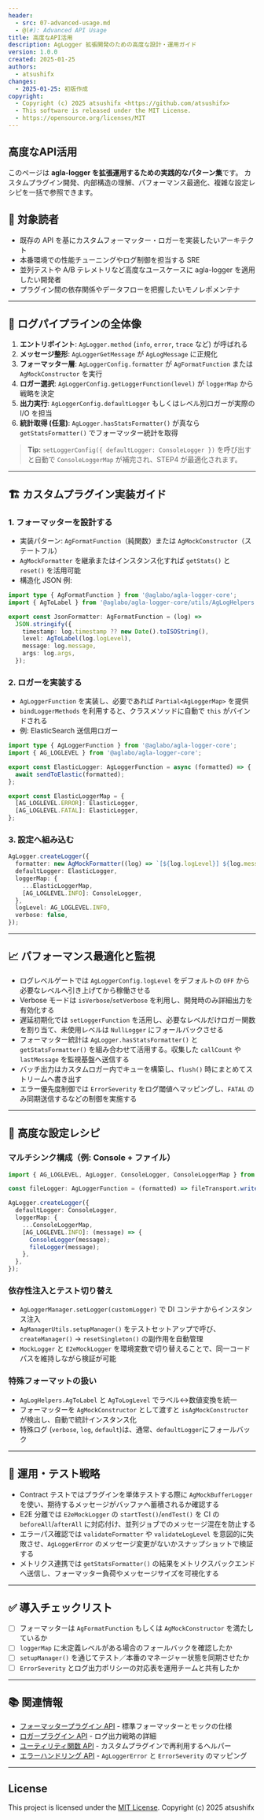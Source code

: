 ```yaml
---
header:
  - src: 07-advanced-usage.md
  - @(#): Advanced API Usage
title: 高度なAPI活用
description: AgLogger 拡張開発のための高度な設計・運用ガイド
version: 1.0.0
created: 2025-01-25
authors:
  - atsushifx
changes:
  - 2025-01-25: 初版作成
copyright:
  - Copyright (c) 2025 atsushifx <https://github.com/atsushifx>
  - This software is released under the MIT License.
  - https://opensource.org/licenses/MIT
---
```


## 高度なAPI活用

このページは **agla-logger を拡張運用するための実践的なパターン集**です。
カスタムプラグイン開発、内部構造の理解、パフォーマンス最適化、複雑な設定レシピを一括で参照できます。

## 🎯 対象読者

- 既存の API を基にカスタムフォーマッター・ロガーを実装したいアーキテクト
- 本番環境での性能チューニングやログ制御を担当する SRE
- 並列テストや A/B テレメトリなど高度なユースケースに agla-logger を適用したい開発者
- プラグイン間の依存関係やデータフローを把握したいモノレポメンテナ

---

## 🧭 ログパイプラインの全体像

1. **エントリポイント**: `AgLogger.method` (`info`, `error`, `trace` など) が呼ばれる
2. **メッセージ整形**: `AgLoggerGetMessage` が `AgLogMessage` に正規化
3. **フォーマッター層**: `AgLoggerConfig.formatter` が `AgFormatFunction` または `AgMockConstructor` を実行
4. **ロガー選択**: `AgLoggerConfig.getLoggerFunction(level)` が `loggerMap` から戦略を決定
5. **出力実行**: `AgLoggerConfig.defaultLogger` もしくはレベル別ロガーが実際の I/O を担当
6. **統計取得 (任意)**: `AgLogger.hasStatsFormatter()` が真なら `getStatsFormatter()` でフォーマッター統計を取得

> **Tip:** `setLoggerConfig({ defaultLogger: ConsoleLogger })` を呼び出すと自動で `ConsoleLoggerMap` が補完され、STEP4 が最適化されます。

---

## 🏗 カスタムプラグイン実装ガイド

### 1. フォーマッターを設計する

- 実装パターン: `AgFormatFunction`（純関数）または `AgMockConstructor`（ステートフル）
- `AgMockFormatter` を継承またはインスタンス化すれば `getStats()` と `reset()` を活用可能
- 構造化 JSON 例:

```typescript
import type { AgFormatFunction } from '@aglabo/agla-logger-core';
import { AgToLabel } from '@aglabo/agla-logger-core/utils/AgLogHelpers';

export const JsonFormatter: AgFormatFunction = (log) =>
  JSON.stringify({
    timestamp: log.timestamp ?? new Date().toISOString(),
    level: AgToLabel(log.logLevel),
    message: log.message,
    args: log.args,
  });
```

### 2. ロガーを実装する

- `AgLoggerFunction` を実装し、必要であれば `Partial<AgLoggerMap>` を提供
- `bindLoggerMethods` を利用すると、クラスメソッドに自動で `this` がバインドされる
- 例: ElasticSearch 送信用ロガー

```typescript
import type { AgLoggerFunction } from '@aglabo/agla-logger-core';
import { AG_LOGLEVEL } from '@aglabo/agla-logger-core';

export const ElasticLogger: AgLoggerFunction = async (formatted) => {
  await sendToElastic(formatted);
};

export const ElasticLoggerMap = {
  [AG_LOGLEVEL.ERROR]: ElasticLogger,
  [AG_LOGLEVEL.FATAL]: ElasticLogger,
};
```

### 3. 設定へ組み込む

```typescript
AgLogger.createLogger({
  formatter: new AgMockFormatter((log) => `[${log.logLevel}] ${log.message}`),
  defaultLogger: ElasticLogger,
  loggerMap: {
    ...ElasticLoggerMap,
    [AG_LOGLEVEL.INFO]: ConsoleLogger,
  },
  logLevel: AG_LOGLEVEL.INFO,
  verbose: false,
});
```

---

## 📈 パフォーマンス最適化と監視

- ログレベルゲートでは `AgLoggerConfig.logLevel` をデフォルトの `OFF` から必要なレベルへ引き上げてから稼働させる
- Verbose モードは `isVerbose`/`setVerbose` を利用し、開発時のみ詳細出力を有効化する
- 遅延初期化では `setLoggerFunction` を活用し、必要なレベルだけロガー関数を割り当て、未使用レベルは `NullLogger` にフォールバックさせる
- フォーマッター統計は `AgLogger.hasStatsFormatter()` と `getStatsFormatter()` を組み合わせて活用する。収集した `callCount` や `lastMessage` を監視基盤へ送信する
- バッチ出力はカスタムロガー内でキューを構築し、`flush()` 時にまとめてストリームへ書き出す
- エラー優先度制御では `ErrorSeverity` をログ閾値へマッピングし、`FATAL` のみ同期送信するなどの制御を実施する

---

## 🧰 高度な設定レシピ

### マルチシンク構成（例: Console + ファイル）

```typescript
import { AG_LOGLEVEL, AgLogger, ConsoleLogger, ConsoleLoggerMap } from '@aglabo/agla-logger-core';

const fileLogger: AgLoggerFunction = (formatted) => fileTransport.write(formatted + '\n');

AgLogger.createLogger({
  defaultLogger: ConsoleLogger,
  loggerMap: {
    ...ConsoleLoggerMap,
    [AG_LOGLEVEL.INFO]: (message) => {
      ConsoleLogger(message);
      fileLogger(message);
    },
  },
});
```

### 依存性注入とテスト切り替え

- `AgLoggerManager.setLogger(customLogger)` で DI コンテナからインスタンス注入
- `AgManagerUtils.setupManager()` をテストセットアップで呼び、`createManager()` → `resetSingleton()` の副作用を自動管理
- `MockLogger` と `E2eMockLogger` を環境変数で切り替えることで、同一コードパスを維持しながら検証が可能

### 特殊フォーマットの扱い

- `AgLogHelpers.AgToLabel` と `AgToLogLevel` でラベル↔数値変換を統一
- フォーマッターを `AgMockConstructor` として渡すと `isAgMockConstructor` が検出し、自動で統計インスタンス化
- 特殊ログ (`verbose`, `log`, `default`)は、通常、`defaultLogger`にフォールバック

---

## 🧪 運用・テスト戦略

- Contract テストではプラグインを単体テストする際に `AgMockBufferLogger` を使い、期待するメッセージがバッファへ蓄積されるか確認する
- E2E 分離では `E2eMockLogger` の `startTest()`/`endTest()` を CI の `beforeAll`/`afterAll` に対応付け、並列ジョブでのメッセージ混在を防止する
- エラーパス確認では `validateFormatter` や `validateLogLevel` を意図的に失敗させ、`AgLoggerError` のメッセージ変更がないかスナップショットで検証する
- メトリクス連携では `getStatsFormatter()` の結果をメトリクスバックエンドへ送信し、フォーマッター負荷やメッセージサイズを可視化する

---

## ✅ 導入チェックリスト

- [ ] フォーマッターは `AgFormatFunction` もしくは `AgMockConstructor` を満たしているか
- [ ] `loggerMap` に未定義レベルがある場合のフォールバックを確認したか
- [ ] `setupManager()` を通じてテスト／本番のマネージャー状態を同期させたか
- [ ] `ErrorSeverity` とログ出力ポリシーの対応表を運用チームと共有したか

---

## 📚 関連情報

- [フォーマッタープラグイン API](02-plugin-formatters.md) - 標準フォーマッターとモックの仕様
- [ロガープラグイン API](03-plugin-loggers.md) - ログ出力戦略の詳細
- [ユーティリティ関数 API](05-utility-functions.md) - カスタムプラグインで再利用するヘルパー
- [エラーハンドリング API](06-error-handling.md) - `AgLoggerError` と `ErrorSeverity` のマッピング

---

## License

This project is licensed under the [MIT License](https://opensource.org/licenses/MIT).
Copyright (c) 2025 atsushifx
